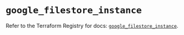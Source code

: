 # `google_filestore_instance`

Refer to the Terraform Registry for docs: [`google_filestore_instance`](https://registry.terraform.io/providers/hashicorp/google/6.25.0/docs/resources/filestore_instance).
